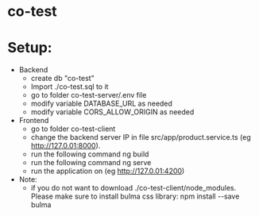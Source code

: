 # co-test
# Setup:
  - Backend
 	- create db "co-test"
	- Import ./co-test.sql to it
	- go to folder co-test-server/.env file
	- modify variable DATABASE_URL as needed
	- modify variable CORS_ALLOW_ORIGIN as needed
  - Frontend 
	- go to folder co-test-client
	- change the backend server IP in file src/app/product.service.ts (eg http://127.0.01:8000).
	- run the following command ng build
	- run the following command ng serve
	- run the application on (eg http://127.0.01:4200)
- Note:
  - if you do not want to download ./co-test-client/node_modules. Please make sure to install bulma css library: 
    npm install --save bulma
